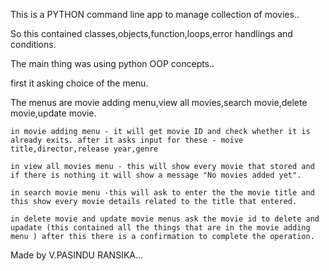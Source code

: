 This is a PYTHON command line app to manage collection of movies..

So this contained classes,objects,function,loops,error handlings and conditions.

The main thing was using python OOP concepts..

first it asking choice of the menu.

The menus are movie adding menu,view all movies,search movie,delete movie,update movie.

    in movie adding menu - it will get movie ID and check whether it is already exits. after it asks input for these - moive title,director,release year,genre 

    in view all movies menu - this will show every movie that stored and if there is nothing it will show a message "No movies added yet".

    in search movie menu -this will ask to enter the the movie title and this show every movie details related to the title that entered.

    in delete movie and update movie menus ask the movie id to delete and upadate (this contained all the things that are in the movie adding menu ) after this there is a confirmation to complete the operation.


Made by V.PASINDU RANSIKA...